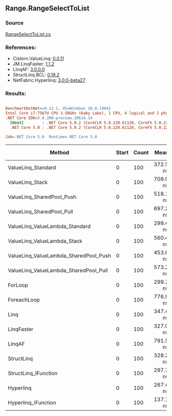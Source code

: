 ﻿## Range.RangeSelectToList

### Source
[RangeSelectToList.cs](../LinqBenchmarks/Range/RangeSelectToList.cs)

### References:
- Cistern.ValueLinq: [0.0.11](https://www.nuget.org/packages/Cistern.ValueLinq/0.0.11)
- JM.LinqFaster: [1.1.2](https://www.nuget.org/packages/JM.LinqFaster/1.1.2)
- LinqAF: [3.0.0.0](https://www.nuget.org/packages/LinqAF/3.0.0.0)
- StructLinq.BCL: [0.19.2](https://www.nuget.org/packages/StructLinq.BCL/0.19.2)
- NetFabric.Hyperlinq: [3.0.0-beta27](https://www.nuget.org/packages/NetFabric.Hyperlinq/3.0.0-beta27)

### Results:
``` ini

BenchmarkDotNet=v0.12.1, OS=Windows 10.0.19042
Intel Core i7-7567U CPU 3.50GHz (Kaby Lake), 1 CPU, 4 logical and 2 physical cores
.NET Core SDK=5.0.200-preview.20614.14
  [Host]        : .NET Core 5.0.2 (CoreCLR 5.0.220.61120, CoreFX 5.0.220.61120), X64 RyuJIT
  .NET Core 5.0 : .NET Core 5.0.2 (CoreCLR 5.0.220.61120, CoreFX 5.0.220.61120), X64 RyuJIT

Job=.NET Core 5.0  Runtime=.NET Core 5.0  

```
|                                Method | Start | Count |     Mean |   Error |  StdDev | Ratio |  Gen 0 | Gen 1 | Gen 2 | Allocated |
|-------------------------------------- |------ |------ |---------:|--------:|--------:|------:|-------:|------:|------:|----------:|
|                    ValueLinq_Standard |     0 |   100 | 372.5 ns | 1.80 ns | 1.51 ns |  1.24 | 0.2179 |     - |     - |     456 B |
|                       ValueLinq_Stack |     0 |   100 | 709.9 ns | 3.33 ns | 2.95 ns |  2.37 | 0.3319 |     - |     - |     696 B |
|             ValueLinq_SharedPool_Push |     0 |   100 | 518.1 ns | 1.32 ns | 1.10 ns |  1.73 | 0.2174 |     - |     - |     456 B |
|             ValueLinq_SharedPool_Pull |     0 |   100 | 697.2 ns | 1.81 ns | 1.51 ns |  2.33 | 0.2174 |     - |     - |     456 B |
|        ValueLinq_ValueLambda_Standard |     0 |   100 | 299.4 ns | 0.74 ns | 0.62 ns |  1.00 | 0.2179 |     - |     - |     456 B |
|           ValueLinq_ValueLambda_Stack |     0 |   100 | 560.4 ns | 2.41 ns | 2.14 ns |  1.87 | 0.3319 |     - |     - |     696 B |
| ValueLinq_ValueLambda_SharedPool_Push |     0 |   100 | 453.6 ns | 1.80 ns | 1.50 ns |  1.51 | 0.2179 |     - |     - |     456 B |
| ValueLinq_ValueLambda_SharedPool_Pull |     0 |   100 | 573.2 ns | 1.63 ns | 1.28 ns |  1.91 | 0.2174 |     - |     - |     456 B |
|                               ForLoop |     0 |   100 | 299.7 ns | 1.61 ns | 1.43 ns |  1.00 | 0.5660 |     - |     - |    1184 B |
|                           ForeachLoop |     0 |   100 | 776.9 ns | 3.29 ns | 2.92 ns |  2.59 | 0.5922 |     - |     - |    1240 B |
|                                  Linq |     0 |   100 | 347.4 ns | 1.83 ns | 1.62 ns |  1.16 | 0.2599 |     - |     - |     544 B |
|                            LinqFaster |     0 |   100 | 327.0 ns | 1.07 ns | 0.95 ns |  1.09 | 0.6232 |     - |     - |    1304 B |
|                                LinqAF |     0 |   100 | 791.5 ns | 3.44 ns | 2.69 ns |  2.64 | 0.5655 |     - |     - |    1184 B |
|                            StructLinq |     0 |   100 | 328.2 ns | 1.00 ns | 0.89 ns |  1.10 | 0.2294 |     - |     - |     480 B |
|                  StructLinq_IFunction |     0 |   100 | 297.7 ns | 0.79 ns | 0.66 ns |  0.99 | 0.2179 |     - |     - |     456 B |
|                             Hyperlinq |     0 |   100 | 267.4 ns | 0.96 ns | 0.85 ns |  0.89 | 0.2408 |     - |     - |     504 B |
|                   Hyperlinq_IFunction |     0 |   100 | 137.1 ns | 0.78 ns | 0.69 ns |  0.46 | 0.2408 |     - |     - |     504 B |

